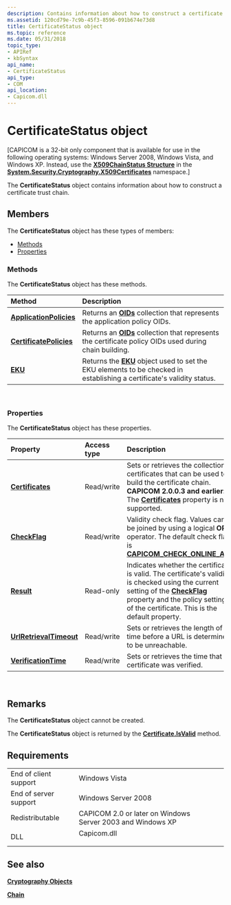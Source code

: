 ```yaml
---
description: Contains information about how to construct a certificate trust chain.
ms.assetid: 120cd79e-7c9b-45f3-8596-091b674e73d8
title: CertificateStatus object
ms.topic: reference
ms.date: 05/31/2018
topic_type:
- APIRef
- kbSyntax
api_name:
- CertificateStatus
api_type:
- COM
api_location:
- Capicom.dll
---
```


# CertificateStatus object

\[CAPICOM is a 32-bit only component that is available for use in the following operating systems: Windows Server 2008, Windows Vista, and Windows XP. Instead, use the [**X509ChainStatus Structure**](/dotnet/api/system.security.cryptography.x509certificates.x509chainstatus?view=netcore-3.1) in the [**System.Security.Cryptography.X509Certificates**](/dotnet/api/system.security.cryptography.x509certificates.publickey.-ctor?view=netcore-3.1) namespace.\]

The **CertificateStatus** object contains information about how to construct a certificate trust chain.

## Members

The **CertificateStatus** object has these types of members:

-   [Methods](#methods)
-   [Properties](#properties)

### Methods

The **CertificateStatus** object has these methods.



| Method                                                               | Description                                                                                                                                  |
|:---------------------------------------------------------------------|:---------------------------------------------------------------------------------------------------------------------------------------------|
| [**ApplicationPolicies**](certificatestatus-applicationpolicies.md) | Returns an [**OIDs**](oids.md) collection that represents the application policy OIDs.<br/>                                           |
| [**CertificatePolicies**](certificatestatus-certificatepolicies.md) | Returns an [**OIDs**](oids.md) collection that represents the certificate policy OIDs used during chain building.<br/>                |
| [**EKU**](certificatestatus-eku.md)                                 | Returns the [**EKU**](eku.md) object used to set the EKU elements to be checked in establishing a certificate's validity status.<br/> |



 

### Properties

The **CertificateStatus** object has these properties.



| Property                                                                        | Access type           | Description                                                                                                                                                                                                                                                       |
|:--------------------------------------------------------------------------------|:----------------------|:------------------------------------------------------------------------------------------------------------------------------------------------------------------------------------------------------------------------------------------------------------------|
| [**Certificates**](certificatestatus-certificates.md)<br/>               | Read/write<br/> | Sets or retrieves the collection of certificates that can be used to build the certificate chain.<br/> **CAPICOM 2.0.0.3 and earlier:** The [**Certificates**](certificatestatus-certificates.md) property is not supported.<br/>                    |
| [**CheckFlag**](certificatestatus-checkflag.md)<br/>                     | Read/write<br/> | Validity check flag. Values can be joined by using a logical **OR** operator. The default check flag is [**CAPICOM\_CHECK\_ONLINE\_ALL**](capicom-check-flag.md).<br/>                                                                                     |
| [**Result**](certificatestatus-result.md)<br/>                           | Read-only<br/>  | Indicates whether the certificate is valid. The certificate's validity is checked using the current setting of the [**CheckFlag**](certificatestatus-checkflag.md) property and the policy settings of the certificate. This is the default property.<br/> |
| [**UrlRetrievalTimeout**](certificatestatus-urlretrievaltimeout.md)<br/> | Read/write<br/> | Sets or retrieves the length of time before a URL is determined to be unreachable.<br/>                                                                                                                                                                     |
| [**VerificationTime**](certificatestatus-verificationtime.md)<br/>       | Read/write<br/> | Sets or retrieves the time that the certificate was verified.<br/>                                                                                                                                                                                          |



 

## Remarks

The **CertificateStatus** object cannot be created.

The **CertificateStatus** object is returned by the [**Certificate.IsValid**](certificate-isvalid.md) method.

## Requirements



|                                  |                                                                                        |
|----------------------------------|----------------------------------------------------------------------------------------|
| End of client support<br/> | Windows Vista<br/>                                                               |
| End of server support<br/> | Windows Server 2008<br/>                                                         |
| Redistributable<br/>       | CAPICOM 2.0 or later on Windows Server 2003 and Windows XP<br/>                  |
| DLL<br/>                   | <dl> <dt>Capicom.dll</dt> </dl> |



## See also

<dl> <dt>

[**Cryptography Objects**](cryptography-objects.md)
</dt> <dt>

[**Chain**](chain.md)
</dt> </dl>

 

 
